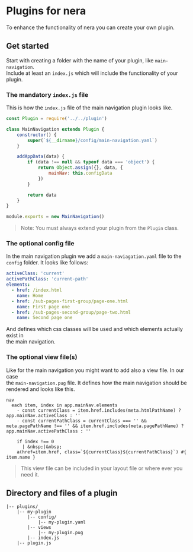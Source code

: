 # Plugins for nera
To enhance the functionality of nera you can create your own plugin.  

## Get started
Start with creating a folder with the name of your plugin, like `main-navigation`.  
Include at least an `index.js` which will include the functionality of your  
plugin.  

### The mandatory `index.js` file
This is how the `index.js` file of the main navigation plugin looks like.
```javascript
const Plugin = require('../../plugin')

class MainNavigation extends Plugin {
    constructor() {
        super(`${__dirname}/config/main-navigation.yaml`)
    }

    addAppData(data) {
        if (data !== null && typeof data === 'object') {
            return Object.assign({}, data, {
                mainNav: this.configData
            })
        }

        return data
    }
}

module.exports = new MainNavigation()
```
> Note: You must always extend your plugin from the `Plugin` class.

### The optional config file
In the main navigation plugin we add a `main-naviagation.yaml` file to the  
`config` folder. It looks like follows:
```yaml
activeClass: 'current'
activePathClass: 'current-path'
elements:
  - href: /index.html
    name: Home
  - href: /sub-pages-first-group/page-one.html
    name: First page one
  - href: /sub-pages-second-group/page-two.html
    name: Second page one
```
And defines which css classes will be used and which elements actually exist in  
the main navigation.

### The optional view file(s)
Like for the main navigation you might want to add also a view file. In our case  
the `main-navigation.pug` file. It defines how the main navigation should be  
rendered and looks like this.
```pug
nav
  each item, index in app.mainNav.elements
    - const currentClass = item.href.includes(meta.htmlPathName) ? app.mainNav.activeClass : ''
    - const currentPathClass = currentClass === '' && meta.pagePathName !== '' && item.href.includes(meta.pagePathName) ? app.mainNav.activePathClass : ''

    if index !== 0
      | &nbsp;|&nbsp;
    a(href=item.href, class=`${currentClass}${currentPathClass}`) #{ item.name }

```
> This view file can be included in your layout file or where ever you need it.

## Directory and files of a plugin
```
|-- plugins/
    |-- my-plugin
        |-- config/
            |-- my-plugin.yaml
        |-- views
            |-- my-plugin.pug
        |-- index.js
    |-- plugin.js
```
